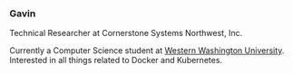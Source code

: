 ### Gavin 
Technical Researcher at Cornerstone Systems Northwest, Inc.

Currently a Computer Science student at [Western Washington University](https://cs.wwu.edu/). Interested in all things related to Docker and Kubernetes.  
